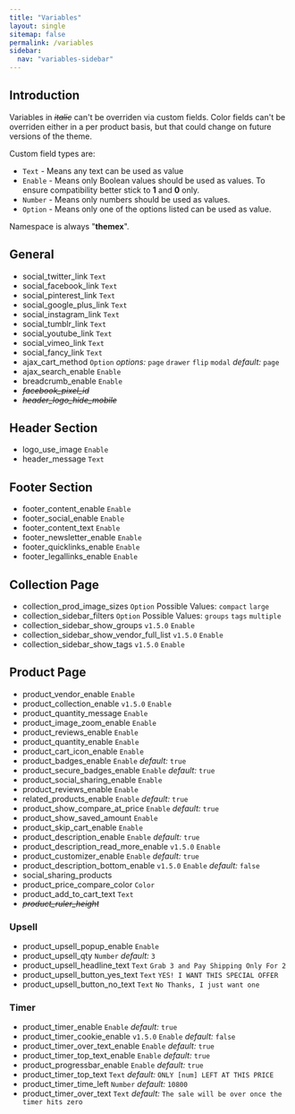 ```yaml
---
title: "Variables"
layout: single
sitemap: false
permalink: /variables
sidebar:
  nav: "variables-sidebar"
---
```

## Introduction
Variables in ~~*italic*~~ can't be overriden via custom fields.
Color fields can't be overriden either in a per product basis, but that could change on future versions of the theme.

Custom field types are:

- `Text` - Means any text can be used as value
- `Enable` - Means only Boolean values should be used as values. To ensure compatibility better stick to **1** and **0** only.
- `Number` - Means only numbers should be used as values.
- `Option` - Means only one of the options listed can be used as value.

Namespace is always "**themex**".
 
## General
- social_twitter_link `Text`
- social_facebook_link `Text`
- social_pinterest_link `Text`
- social_google_plus_link `Text`
- social_instagram_link `Text`
- social_tumblr_link `Text`
- social_youtube_link `Text`
- social_vimeo_link `Text`
- social_fancy_link `Text`
- ajax_cart_method `Option` *options:* `page` `drawer` `flip` `modal` *default:* `page`
- ajax_search_enable `Enable` 
- breadcrumb_enable `Enable` 
- ~~*facebook_pixel_id*~~
- ~~*header_logo_hide_mobile*~~

## Header Section
- logo_use_image `Enable`
- header_message `Text`


## Footer Section

- footer_content_enable `Enable`
- footer_social_enable `Enable`
- footer_content_text `Enable`
- footer_newsletter_enable `Enable`
- footer_quicklinks_enable `Enable`
- footer_legallinks_enable `Enable`


## Collection Page

- collection_prod_image_sizes `Option` Possible Values: `compact` `large`
- collection_sidebar_filters `Option` Possible Values: `groups` `tags` `multiple`
- collection_sidebar_show_groups `v1.5.0` `Enable`
- collection_sidebar_show_vendor_full_list `v1.5.0` `Enable`
- collection_sidebar_show_tags `v1.5.0` `Enable`

## Product Page

- product_vendor_enable `Enable`
- product_collection_enable `v1.5.0` `Enable`
- product_quantity_message `Enable`
- product_image_zoom_enable `Enable`
- product_reviews_enable `Enable`
- product_quantity_enable `Enable`
- product_cart_icon_enable `Enable`
- product_badges_enable `Enable` *default:* `true`
- product_secure_badges_enable `Enable` *default:* `true`
- product_social_sharing_enable `Enable`
- product_reviews_enable `Enable`
- related_products_enable `Enable` *default:* `true`
- product_show_compare_at_price `Enable` *default:* `true`
- product_show_saved_amount `Enable`
- product_skip_cart_enable `Enable`
- product_description_enable `Enable` *default:* `true`
- product_description_read_more_enable `v1.5.0` `Enable` 
- product_customizer_enable `Enable` *default:* `true`
- product_description_bottom_enable `v1.5.0` `Enable`  *default:* `false`
- social_sharing_products
- product_price_compare_color `Color`
- product_add_to_cart_text `Text`
- ~~*product_ruler_height*~~

### Upsell

- product_upsell_popup_enable `Enable`
- product_upsell_qty `Number` *default:* `3`
- product_upsell_headline_text `Text` `Grab 3 and Pay Shipping Only For 2`
- product_upsell_button_yes_text `Text` `YES! I WANT THIS SPECIAL OFFER`
- product_upsell_button_no_text `Text` `No Thanks, I just want one`

### Timer

- product_timer_enable `Enable` *default:* `true`
- product_timer_cookie_enable `v1.5.0` `Enable` *default:* `false`
- product_timer_over_text_enable `Enable` *default:* `true`
- product_timer_top_text_enable `Enable` *default:* `true`
- product_progressbar_enable `Enable` *default:* `true`
- product_timer_top_text `Text` *default:* `ONLY [num] LEFT AT THIS PRICE`
- product_timer_time_left `Number` *default:* `10800`
- product_timer_over_text `Text` *default:* `The sale will be over once the timer hits zero`




